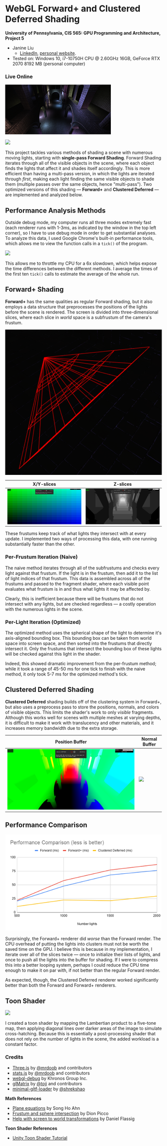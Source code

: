 WebGL Forward+ and Clustered Deferred Shading
======================

**University of Pennsylvania, CIS 565: GPU Programming and Architecture, Project 5**

* Janine Liu
  * [LinkedIn](https://www.linkedin.com/in/liujanine/), [personal website](https://www.janineliu.com/).
* Tested on: Windows 10, i7-10750H CPU @ 2.60GHz 16GB, GeForce RTX 2070 8192 MB (personal computer)

### Live Online

[![](img/thumb.png)](http://j9liu.github.io/Project5-WebGL-Forward-Plus-and-Clustered-Deferred)

![](img/demo.gif)

This project tackles various methods of shading a scene with numerous moving lights, starting with **single-pass Forward Shading**. Forward Shading iterates through all of the visible objects in the scene, where each object finds the lights that affect it and shades itself accordingly. This is more efficient than having a multi-pass version, in which the lights are iterated through *first*, making each light finding the same visible objects to shade them (multiple passes over the same objects, hence "multi-pass"). Two optimized versions of this shading — **Forward+** and **Clustered Deferred** — are implemented and analyzed below.

## Performance Analysis Methods

Outside debug mode, my computer runs all three modes extremely fast (each renderer runs with 1-3ms, as indicated by the window in the top left corner), so I have to use debug mode in order to get substantial analyses. To analyze this data, I used Google Chrome's built-in performance tools, which allows me to view the function calls in a `tick()` of the program.

![](img/performance_analysis)

This allows me to throttle my CPU for a 6x slowdown, which helps expose the time differences between the different methods. I average the times of the first ten `tick()` calls to estimate the average of the whole run.

## Forward+ Shading

**Forward+** has the same qualities as regular Forward shading, but it also employs a data structure that preprocesses the positions of the lights before the scene is rendered. The screen is divided into three-dimensional slices, where each slice in *world* space is a subfrustum of the camera's frustum.

![](img/frustum.png)

| X/Y-slices | Z-slices |
|----------|--------|
| ![](img/frustumCells.png) | ![](img/zslices.png) |

These frustums keep track of what lights they intersect with at every update. I implemented two ways of processing this data, with one running substantially faster than the other.

### Per-Frustum Iteration (Naive)

The naive method iterates through all of the subfrustums and checks every light against that frustum. If the light is in the frustum, then add it to the list of light indices of that frustum. This data is assembled across all of the frustums and passed to the fragment shader, where each visible point evaluates what frustum is in and thus what lights it may be affected by.

Clearly, this is inefficient because there will be frustums that do not intersect with any lights, but are checked regardless — a costly operation with the numerous lights in the scene.

### Per-Light Iteration (Optimized)

The optimized method uses the spherical shape of the light to determine it's axis-aligned bounding box. This bounding box can be taken from world space into screen space, and then sorted into the frustums that directly intersect it. Only the frustums that intersect the bounding box of these lights will be checked against this light in the shader.

Indeed, this showed dramatic improvement from the per-frustum method; while it took a range of 45-50 ms for one tick to finish with the naive method, it only took 5-7 ms for the optimized method's tick.

## Clustered Deferred Shading

**Clustered Deferred** shading builds off of the clustering system in Forward+, but also uses a preprocess pass to store the positions, normals, and colors of visible objects. This limits the shader's work to only *visible* fragments. Although this works well for scenes with multiple meshes at varying depths, it is difficult to make it work with translucency and other materials, and it increases memory bandwidth due to the extra storage.

| Position Buffer | Normal Buffer |
|----------|----------|
| ![](img/gbufferpos.png) | ![](img/gbuffernor.png) |

## Performance Comparison

![](img/graph.png)

Surprisingly, the Forward+ renderer did *worse* than the Forward render. The CPU overhead of putting the lights into clusters must not be worth the saved time on the GPU. I believe this is because in my implementation, I iterate over all of the slices twice — once to initialize their lists of lights, and once to push all the lights into the buffer for shading. If I were to compress this into a better looping system, perhaps I could reduce the CPU time enough to make it on par with, if not better than the regular Forward render.

As expected, though, the Clustered Deferred renderer worked significantly better than both the Forward and Forward+ renderers.

## Toon Shader

![](img/toon.gif)

I created a toon shader by mapping the Lambertian product to a five-tone map, then applying diagonal lines over darker areas of the image to simulate cross-hatching. Because this is essentially a post-processing shader that does not rely on the number of lights in the scene, the added workload is a constant factor.

### Credits

* [Three.js](https://github.com/mrdoob/three.js) by [@mrdoob](https://github.com/mrdoob) and contributors
* [stats.js](https://github.com/mrdoob/stats.js) by [@mrdoob](https://github.com/mrdoob) and contributors
* [webgl-debug](https://github.com/KhronosGroup/WebGLDeveloperTools) by Khronos Group Inc.
* [glMatrix](https://github.com/toji/gl-matrix) by [@toji](https://github.com/toji) and contributors
* [minimal-gltf-loader](https://github.com/shrekshao/minimal-gltf-loader) by [@shrekshao](https://github.com/shrekshao)

**Math References**

* [Plane equations](http://www.songho.ca/math/plane/plane.html?fbclid=IwAR0qZN0UzxIcByyhQivKEInBdeMxfxHjyu_jUPumApHeQe9-R2-IPrc_Y04) by Song Ho Ahn
* [Frustum and sphere intersection](https://www.flipcode.com/archives/Frustum_Culling.shtml) by Dion Picco
* [Help with screen to world transformations](https://gamedev.stackexchange.com/questions/56725/calculate-object-coordinates-from-window-coordinates-using-inverse-projection-ma) by Daniel Flassig

**Toon Shader References**
* [Unity Toon Shader Tutorial](https://roystan.net/articles/toon-shader.html)
